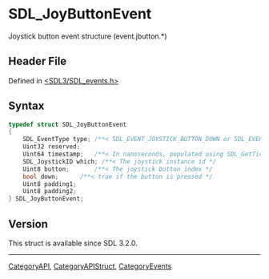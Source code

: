 # SDL_JoyButtonEvent

Joystick button event structure (event.jbutton.*)

## Header File

Defined in [<SDL3/SDL_events.h>](https://github.com/libsdl-org/SDL/blob/main/include/SDL3/SDL_events.h)

## Syntax

```c
typedef struct SDL_JoyButtonEvent
{
    SDL_EventType type; /**< SDL_EVENT_JOYSTICK_BUTTON_DOWN or SDL_EVENT_JOYSTICK_BUTTON_UP */
    Uint32 reserved;
    Uint64 timestamp;   /**< In nanoseconds, populated using SDL_GetTicksNS() */
    SDL_JoystickID which; /**< The joystick instance id */
    Uint8 button;       /**< The joystick button index */
    bool down;      /**< true if the button is pressed */
    Uint8 padding1;
    Uint8 padding2;
} SDL_JoyButtonEvent;
```

## Version

This struct is available since SDL 3.2.0.

----
[CategoryAPI](CategoryAPI), [CategoryAPIStruct](CategoryAPIStruct), [CategoryEvents](CategoryEvents)

